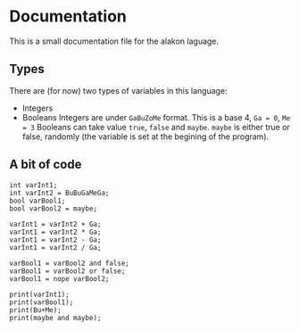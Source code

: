 # Documentation
This is a small documentation file for the alakon laguage.
## Types
There are (for now) two types of variables in this language:
* Integers
* Booleans
Integers are under `GaBuZoMe` format. This is a base 4, `Ga = 0`, `Me = 3`
Booleans can take value `true`, `false` and `maybe`.
`maybe` is either true or false, randomly (the variable is set at the begining of the program).

## A bit of code
```
int varInt1;
int varInt2 = BuBuGaMeGa;
bool varBool1;
bool varBool2 = maybe;

varInt1 = varInt2 + Ga;
varInt1 = varInt2 * Ga;
varInt1 = varInt2 - Ga;
varInt1 = varInt2 / Ga;

varBool1 = varBool2 and false;
varBool1 = varBool2 or false;
varBool1 = nope varBool2;

print(varInt1);
print(varBool1);
print(Bu+Me);
print(maybe and maybe);
```
